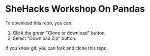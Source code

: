 # SheHacks Workshop On Pandas

To download this repo, you can:

1. Click the green "Clone or download" button.
2. Select "Download Zip" button.

If you know git, you can fork and clone this repo.

